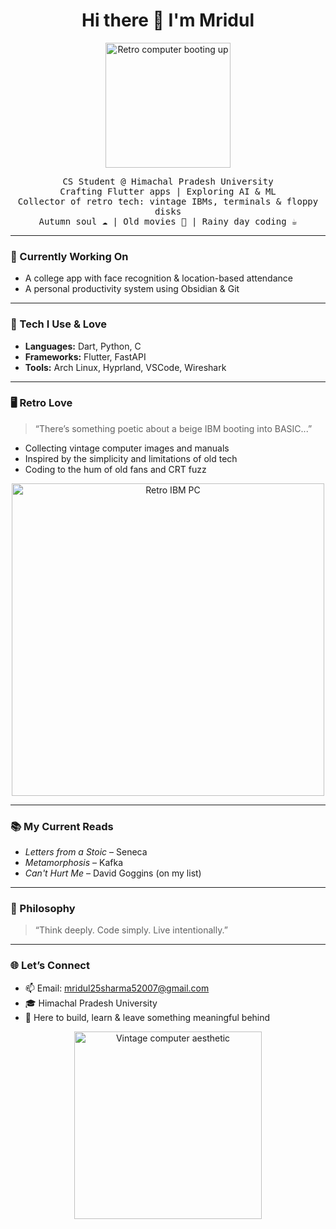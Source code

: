 <h1 align="center">Hi there 👋 I'm Mridul</h1>
<p align="center">
  <img src="https://i.imgur.com/WMAgRR5,jpeg" width="200" alt="Retro computer booting up"/>
</p>

<p align="center">
  <samp>
    CS Student @ Himachal Pradesh University <br/>
    Crafting Flutter apps | Exploring AI & ML <br/>
    Collector of retro tech: vintage IBMs, terminals & floppy disks <br/>
    Autumn soul ☁️ | Old movies 📼 | Rainy day coding ☕
  </samp>
</p>

---

### 💾 Currently Working On
- A college app with face recognition & location-based attendance
- A personal productivity system using Obsidian & Git

---

### 🔧 Tech I Use & Love
- **Languages:** Dart, Python, C
- **Frameworks:** Flutter, FastAPI
- **Tools:** Arch Linux, Hyprland, VSCode, Wireshark

---

### 🖥️ Retro Love
> “There’s something poetic about a beige IBM booting into BASIC...”

- Collecting vintage computer images and manuals  
- Inspired by the simplicity and limitations of old tech  
- Coding to the hum of old fans and CRT fuzz  

<p align="center">
  <img src="https://i.imgur.com/WMAgRR5,jpeg" width="500" alt="Retro IBM PC"/>
</p>

---

### 📚 My Current Reads
- *Letters from a Stoic* – Seneca  
- *Metamorphosis* – Kafka  
- *Can't Hurt Me* – David Goggins (on my list)

---

### 🧠 Philosophy
> “Think deeply. Code simply. Live intentionally.”

---

### 🌐 Let’s Connect
- 📫 Email: mridul25sharma52007@gmail.com  
- 🎓 Himachal Pradesh University  
- 🖤 Here to build, learn & leave something meaningful behind

<p align="center">
  <img src="https://i.imgur.com/oZiWvXL.gif" width="300" alt="Vintage computer aesthetic"/>
</p>

